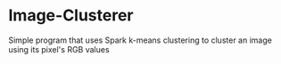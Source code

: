 # Image-Clusterer
Simple program that uses Spark k-means clustering to cluster an image using its pixel's RGB values
